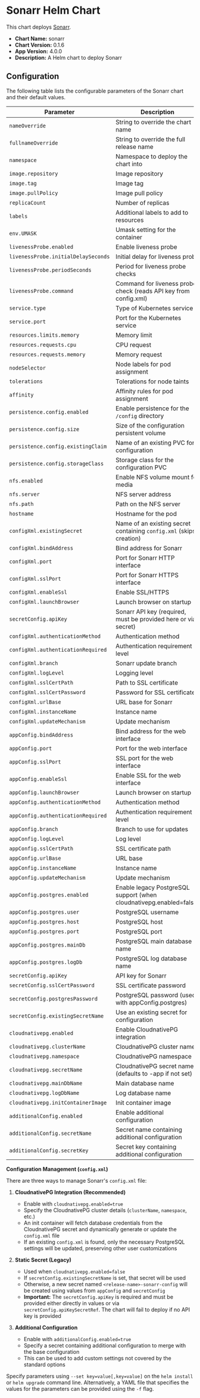 # Sonarr Helm Chart

This chart deploys [Sonarr](https://sonarr.tv/).

*   **Chart Name:** sonarr
*   **Chart Version:** 0.1.6
*   **App Version:** 4.0.0
*   **Description:** A Helm chart to deploy Sonarr

## Configuration

The following table lists the configurable parameters of the Sonarr chart and their default values.

| Parameter                             | Description                                                                 | Default                                    |
| ------------------------------------- | --------------------------------------------------------------------------- | ------------------------------------------ |
| `nameOverride`                        | String to override the chart name                                           | `""`                                       |
| `fullnameOverride`                    | String to override the full release name                                    | `""`                                       |
| `namespace`                           | Namespace to deploy the chart into                                          | `default`                                  |
| `image.repository`                    | Image repository                                                            | `lscr.io/linuxserver/sonarr`               |
| `image.tag`                           | Image tag                                                                   | `latest`                                   |
| `image.pullPolicy`                    | Image pull policy                                                           | `IfNotPresent`                             |
| `replicaCount`                        | Number of replicas                                                          | `1`                                        |
| `labels`                              | Additional labels to add to resources                                       | `{}`                                       |
| `env.UMASK`                           | Umask setting for the container                                             | `"000"`                                    |
| `livenessProbe.enabled`               | Enable liveness probe                                                       | `true`                                     |
| `livenessProbe.initialDelaySeconds`   | Initial delay for liveness probe                                            | `30`                                       |
| `livenessProbe.periodSeconds`         | Period for liveness probe checks                                            | `60`                                       |
| `livenessProbe.command`               | Command for liveness probe check (reads API key from config.xml)            | (See `values.yaml`)                        |
| `service.type`                        | Type of Kubernetes service                                                  | `ClusterIP`                                |
| `service.port`                        | Port for the Kubernetes service                                             | `8989`                                     |
| `resources.limits.memory`             | Memory limit                                                                | `4Gi`                                      |
| `resources.requests.cpu`              | CPU request                                                                 | `50m`                                      |
| `resources.requests.memory`           | Memory request                                                              | `256Mi`                                    |
| `nodeSelector`                        | Node labels for pod assignment                                              | `{}`                                       |
| `tolerations`                         | Tolerations for node taints                                                 | `[]`                                       |
| `affinity`                            | Affinity rules for pod assignment                                           | `{}`                                       |
| `persistence.config.enabled`          | Enable persistence for the `/config` directory                              | `true`                                     |
| `persistence.config.size`             | Size of the configuration persistent volume                                 | `1Gi`                                      |
| `persistence.config.existingClaim`    | Name of an existing PVC for configuration                                   | `""`                                       |
| `persistence.config.storageClass`     | Storage class for the configuration PVC                                     | `""`                                       |
| `nfs.enabled`                         | Enable NFS volume mount for media                                           | `true`                                     |
| `nfs.server`                          | NFS server address                                                          | `"10.3.200.151"`                           |
| `nfs.path`                            | Path on the NFS server                                                      | `"/mnt/zpool/plexmedia"`                   |
| `hostname`                            | Hostname for the pod                                                        | `sonarr`                                   |
| `configXml.existingSecret`            | Name of an existing secret containing `config.xml` (skips creation)         | `""`                                       |
| `configXml.bindAddress`               | Bind address for Sonarr                                                     | `*`                                        |
| `configXml.port`                      | Port for Sonarr HTTP interface                                              | `8989`                                     |
| `configXml.sslPort`                   | Port for Sonarr HTTPS interface                                             | `9898`                                     |
| `configXml.enableSsl`                 | Enable SSL/HTTPS                                                            | `"False"`                                  |
| `configXml.launchBrowser`             | Launch browser on startup                                                   | `"True"`                                   |
| `secretConfig.apiKey`                | Sonarr API key (required, must be provided here or via secret)             | `""`                                       |
| `configXml.authenticationMethod`      | Authentication method                                                       | `External`                                 |
| `configXml.authenticationRequired`    | Authentication requirement level                                            | `DisabledForLocalAddresses`                |
| `configXml.branch`                    | Sonarr update branch                                                        | `main`                                     |
| `configXml.logLevel`                  | Logging level                                                               | `info`                                     |
| `configXml.sslCertPath`               | Path to SSL certificate                                                     | `""`                                       |
| `configXml.sslCertPassword`           | Password for SSL certificate                                                | `""`                                       |
| `configXml.urlBase`                   | URL base for Sonarr                                                         | `""`                                       |
| `configXml.instanceName`              | Instance name                                                               | `Sonarr`                                   |
| `configXml.updateMechanism`           | Update mechanism                                                            | `Docker`                                   |
| `appConfig.bindAddress`              | Bind address for the web interface                                         | `"*"`                                     |
| `appConfig.port`                      | Port for the web interface                                                 | `8989`                                     |
| `appConfig.sslPort`                   | SSL port for the web interface                                             | `9898`                                     |
| `appConfig.enableSsl`                 | Enable SSL for the web interface                                           | `"False"`                                 |
| `appConfig.launchBrowser`             | Launch browser on startup                                                  | `"True"`                                  |
| `appConfig.authenticationMethod`      | Authentication method                                                      | `"External"`                              |
| `appConfig.authenticationRequired`    | Authentication requirement level                                           | `"DisabledForLocalAddresses"`             |
| `appConfig.branch`                    | Branch to use for updates                                                  | `"main"`                                  |
| `appConfig.logLevel`                  | Log level                                                                  | `"info"`                                  |
| `appConfig.sslCertPath`               | SSL certificate path                                                        | `""`                                       |
| `appConfig.urlBase`                   | URL base                                                                   | `""`                                       |
| `appConfig.instanceName`              | Instance name                                                              | `"Sonarr"`                                |
| `appConfig.updateMechanism`           | Update mechanism                                                           | `"Docker"`                                |
| `appConfig.postgres.enabled`          | Enable legacy PostgreSQL support (when cloudnativepg.enabled=false)        | `false`                                    |
| `appConfig.postgres.user`             | PostgreSQL username                                                         | `""`                                       |
| `appConfig.postgres.host`             | PostgreSQL host                                                             | `""`                                       |
| `appConfig.postgres.port`             | PostgreSQL port                                                             | `5432`                                     |
| `appConfig.postgres.mainDb`           | PostgreSQL main database name                                               | `""`                                       |
| `appConfig.postgres.logDb`            | PostgreSQL log database name                                                | `""`                                       |
| `secretConfig.apiKey`                 | API key for Sonarr                                                         | `""`                                       |
| `secretConfig.sslCertPassword`        | SSL certificate password                                                    | `""`                                       |
| `secretConfig.postgresPassword`       | PostgreSQL password (used with appConfig.postgres)                          | `""`                                       |
| `secretConfig.existingSecretName`     | Use an existing secret for configuration                                   | `""`                                       |
| `cloudnativepg.enabled`               | Enable CloudnativePG integration                                            | `false`                                    |
| `cloudnativepg.clusterName`           | CloudnativePG cluster name                                                 | `""`                                       |
| `cloudnativepg.namespace`             | CloudnativePG namespace                                                    | `""`                                       |
| `cloudnativepg.secretName`            | CloudnativePG secret name (defaults to <clusterName>-app if not set)       | `""`                                       |
| `cloudnativepg.mainDbName`            | Main database name                                                         | `"sonarr-main"`                           |
| `cloudnativepg.logDbName`             | Log database name                                                          | `"sonarr-log"`                            |
| `cloudnativepg.initContainerImage`    | Init container image                                                       | `"bitnami/kubectl:latest"`                |
| `additionalConfig.enabled`            | Enable additional configuration                                            | `false`                                    |
| `additionalConfig.secretName`         | Secret name containing additional configuration                            | `""`                                       |
| `additionalConfig.secretKey`          | Secret key containing additional configuration                             | `""`                                       |

**Configuration Management (`config.xml`)**

There are three ways to manage Sonarr's `config.xml` file:

1. **CloudnativePG Integration (Recommended)**
   * Enable with `cloudnativepg.enabled=true`
   * Specify the CloudnativePG cluster details (`clusterName`, `namespace`, etc.)
   * An init container will fetch database credentials from the CloudnativePG secret and dynamically generate or update the `config.xml` file
   * If an existing `config.xml` is found, only the necessary PostgreSQL settings will be updated, preserving other user customizations

2. **Static Secret (Legacy)**
   * Used when `cloudnativepg.enabled=false`
   * If `secretConfig.existingSecretName` is set, that secret will be used
   * Otherwise, a new secret named `<release-name>-sonarr-config` will be created using values from `appConfig` and `secretConfig`
   * **Important:** The `secretConfig.apiKey` is required and must be provided either directly in values or via `secretConfig.apiKeySecretRef`. The chart will fail to deploy if no API key is provided

3. **Additional Configuration**
   * Enable with `additionalConfig.enabled=true`
   * Specify a secret containing additional configuration to merge with the base configuration
   * This can be used to add custom settings not covered by the standard options

Specify parameters using `--set key=value[,key=value]` on the `helm install` or `helm upgrade` command line. Alternatively, a YAML file that specifies the values for the parameters can be provided using the `-f` flag.

